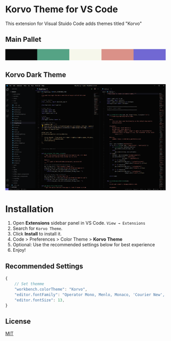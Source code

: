 
# Korvo Theme for VS Code
This extension for Visual Stuido Code adds themes titled "Korvo"
## Main Pallet
![Pallet](source/pallet.png)
## Korvo Dark Theme
![Korva](source/Korvo-theme_1.png)

# Installation

1. Open **Extensions** sidebar panel in VS Code. `View → Extensions`
2. Search for `Korvo Theme`.
3. Click **Install** to install it.
4. Code > Preferences > Color Theme > **Korvo Theme**
5. Optional: Use the recommended settings below for best experience
6. Enjoy!

## Recommended Settings
```js 
{
    // Set themme
    "workbench.colorTheme": "Korvo",
    "editor.fontFamily": "Operator Mono, Menlo, Monaco, 'Courier New', monospace",
    "editor.fontSize": 13,
}
```

## License
[MIT](LICENSE)